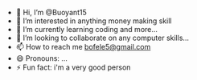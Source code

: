 - 👋 Hi, I’m @Buoyant15
- 👀 I’m interested in anything money making skill
- 🌱 I’m currently learning coding and more...
- 💞️ I’m looking to collaborate on any computer skills...
- 📫 How to reach me bofele5@gmail.com
- 😄 Pronouns: ...
- ⚡ Fun fact: i'm a very good person 

<!---
Buoyant15/Buoyant15 is a ✨ special ✨ repository because its `README.md` (this file) appears on your GitHub profile.
You can click the Preview link to take a look at your changes.
--->
